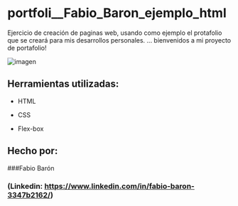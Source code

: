 # portfoli__Fabio_Baron_ejemplo_html
Ejercicio de creación de paginas web, usando como ejemplo el protafolio que se creará para mis desarrollos personales.
... bienvenidos a mi proyecto de portafolio!

![imagen](https://cdn1.gnarususercontent.com.br/6/450324/9facae6f-79bf-48f3-b3a9-b4f9284802d7.png)  
## Herramientas utilizadas:

* HTML

* CSS

* Flex-box

## Hecho por:

###Fabio Barón

### (Linkedin: https://www.linkedin.com/in/fabio-baron-3347b2162/)
